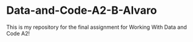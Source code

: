 # Data-and-Code-A2-B-Alvaro
This is my repository for the final assignment for Working With Data and Code A2!
